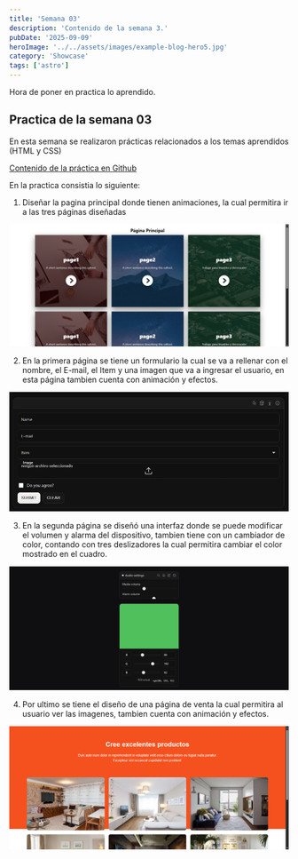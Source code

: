 ```yaml
---
title: 'Semana 03'
description: 'Contenido de la semana 3.'
pubDate: '2025-09-09'
heroImage: '../../assets/images/example-blog-hero5.jpg'
category: 'Showcase'
tags: ['astro']
---
```


Hora de poner en practica lo aprendido.

## Practica de la semana 03

En esta semana se realizaron prácticas relacionados a los temas aprendidos (HTML y CSS)
 
[Contenido de la práctica en Github](https://github.com/Jhordan21-H/SEMANA3_DESARROLLOWEB)

En la practica consistia lo siguiente:

1. Diseñar la pagina principal donde tienen animaciones, la cual permitira ir a las tres páginas diseñadas

![imagen_01](../../assets/images/semana03/01.png)

2. En la primera página se tiene un formulario la cual se va a rellenar con el nombre, el E-mail, el Item y una imagen que va a ingresar el usuario, en esta página tambien cuenta con animación y efectos.

![imagen_02](../../assets/images/semana03/02.png)

3. En la segunda página se diseñó una interfaz donde se puede modificar el volumen y alarma del dispositivo, tambien tiene con un cambiador de color, contando con tres deslizadores la cual permitira cambiar el color mostrado en el cuadro.

![imagen_03](../../assets/images/semana03/03.png)

4. Por ultimo se tiene el diseño de una página de venta la cual permitira al usuario ver las imagenes, tambien cuenta con animación y efectos.

![imagen_04](../../assets/images/semana03/04.png)

